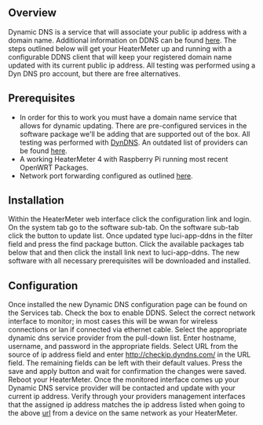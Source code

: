 ## Overview
Dynamic DNS is a service that will associate your public ip address with a domain name.  Additional information on DDNS can be found [here](http://en.wikipedia.org/wiki/Dynamic_DNS).  The steps outlined below will get your HeaterMeter up and running with a configurable DDNS client that will keep your registered domain name updated with its current public ip address. All testing was performed using a Dyn DNS pro account, but there are free alternatives.

## Prerequisites
* In order for this to work you must have a domain name service that allows for dynamic updating.  There are pre-configured services in the software package we'll be adding that are supported out of the box. All testing was performed with [DynDNS](http://dyn.com/dns/). An outdated list of providers can be found [here](http://dnslookup.me/dynamic-dns/).
* A working HeaterMeter 4 with Raspberry Pi running most recent OpenWRT Packages.
* Network port forwarding configured as outlined [here](https://github.com/CapnBry/HeaterMeter/wiki/Network-ports).

## Installation
Within the HeaterMeter web interface click the configuration link and login.  On the system tab go to the software sub-tab.  On the software sub-tab click the button to update list.  Once updated type luci-app-ddns in the filter field and press the find package button. Click the available packages tab below that and then click the install link next to luci-app-ddns. The new software with all necessary prerequisites will be downloaded and installed.

## Configuration
Once installed the new Dynamic DNS configuration page can be found on the Services tab.  Check the box to enable DDNS.  Select the correct network interface to monitor; in most cases this will be wwan for wireless connections or lan if connected via ethernet cable.  Select the appropriate dynamic dns service provider from the pull-down list.  Enter hostname, username, and password in the appropriate fields.  Select URL from the source of ip address field and enter http://checkip.dyndns.com/ in the URL field.  The remaining fields can be left with their default values.  Press the save and apply button and wait for confirmation the changes were saved.  Reboot your HeaterMeter.  Once the monitored interface comes up your Dynamic DNS service provider will be contacted and update with your current ip address.  Verify through your providers management interfaces that the assigned ip address matches the ip address listed when going to the above [url](http://checkip.dyndns.com/) from a device on the same network as your HeaterMeter.
 
